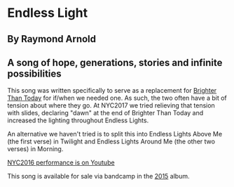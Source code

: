 #  Endless Light
## By Raymond Arnold
## A song of hope, generations, stories and infinite possibilities

This song was written specifically to serve as a replacement for
[Brighter Than Today](../Brighter_Than_Today) for if/when we needed
one.  As such, the two often have a bit of tension about where they
go.  At NYC2017 we tried relieving that tension with slides, declaring
"dawn" at the end of Brighter Than Today and increased the lighting
throughout Endless Lights.

An alternative we haven't tried is to split this into Endless Lights
Above Me (the first verse) in Twilight and Endless Lights Around Me
(the other two verses) in Morning.

[NYC2016 performance is on Youtube](https://www.youtube.com/watch?v=kuwm4F1ZDL0&index=3&list=PL2kAZU4YexD8EtbrNfI6RP0rjsTAIYwK6)

This song is available for sale via bandcamp in the [2015](https://humanistculture.bandcamp.com/album/solstice-2015) album.

